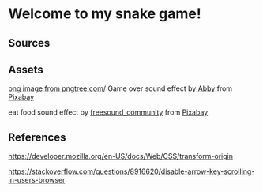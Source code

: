 # Welcome to my snake game!



## Sources
## Assets
<a href='https://pngtree.com/freepng/cute-white-cat-head_4242401.html'>png image from pngtree.com/</a>
Game over sound effect by <a href="https://pixabay.com/users/yoursperfectguy-46268990/?utm_source=link-attribution&utm_medium=referral&utm_campaign=music&utm_content=246012">Abby</a> from <a href="https://pixabay.com//?utm_source=link-attribution&utm_medium=referral&utm_campaign=music&utm_content=246012">Pixabay</a>

eat food sound effect by <a href="https://pixabay.com/users/freesound_community-46691455/?utm_source=link-attribution&utm_medium=referral&utm_campaign=music&utm_content=38576">freesound_community</a> from <a href="https://pixabay.com//?utm_source=link-attribution&utm_medium=referral&utm_campaign=music&utm_content=38576">Pixabay</a>

## References
https://developer.mozilla.org/en-US/docs/Web/CSS/transform-origin

https://stackoverflow.com/questions/8916620/disable-arrow-key-scrolling-in-users-browser